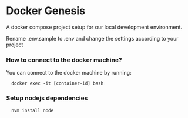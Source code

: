 # Docker Genesis
A docker compose project setup for our local development environment.


Rename .env.sample to .env and change the settings according to your project
### How to connect to the docker machine?
You can connect to the docker machine by running:

      docker exec -it [container-id] bash

### Setup nodejs dependencies
      
      nvm install node